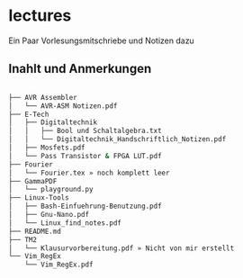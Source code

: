 # lectures
Ein Paar Vorlesungsmitschriebe und Notizen dazu

## Inahlt und Anmerkungen

```bash

├── AVR Assembler
│   └── AVR-ASM Notizen.pdf
├── E-Tech
│   ├── Digitaltechnik
│   │   ├── Bool und Schaltalgebra.txt
│   │   └── Digitaltechnik_Handschriftlich_Notizen.pdf
│   ├── Mosfets.pdf
│   └── Pass Transistor & FPGA LUT.pdf
├── Fourier
│   └── Fourier.tex » noch komplett leer
├── GammaPDF
│   └── playground.py
├── Linux-Tools
│   ├── Bash-Einfuehrung-Benutzung.pdf
│   ├── Gnu-Nano.pdf
│   └── Linux_find_notes.pdf
├── README.md
├── TM2
│   └── Klausurvorbereitung.pdf » Nicht von mir erstellt
└── Vim_RegEx
    └── Vim_RegEx.pdf

```
